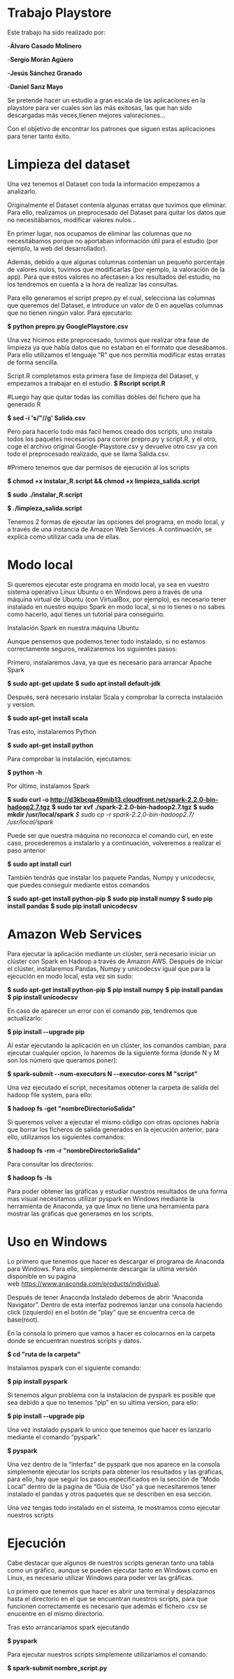 # Trabajo Playstore
Este trabajo ha sido realizado por:

-**Álvaro Casado Molinero**

-**Sergio Morán Agüero**

-**Jesús Sánchez Granado**

-**Daniel Sanz Mayo**

Se pretende hacer un estudio a gran escala de las aplicaciones en la playstore para ver cuales son las más exitosas, las que han sido descargadas más veces,tienen mejores 
valoraciones… 

Con el objetivo de encontrar los patrones que siguen estas aplicaciones para tener tanto éxito.

# Limpieza del dataset
Una vez tenemos el Dataset con toda la información empezamos a analizarlo.

Originalmente el Dataset contenía algunas erratas que tuvimos que eliminar. Para ello, realizamos un preprocesado del Dataset para quitar los datos que no necesitábamos, modificar valores nulos...

En primer lugar, nos ocupamos de eliminar las columnas que no necesitábamos porque no aportaban información útil para el estudio (por ejemplo, la web del desarrollador). 

Además, debido a que algunas columnas contenían un pequeño porcentaje de valores nulos, tuvimos que modificarlas (por ejemplo, la valoración de la app). Para que estos valores no afectasen a los resultados del estudio, no los tendremos en cuenta a la hora de realizar las consultas.

Para ello generamos el script prepro.py el cual, selecciona las columnas que queremos del Dataset, e introduce un valor de 0 en aquellas columnas que no tienen ningún valor. Para ejecutarlo:

**$ python prepro.py GooglePlaystore.csv**

Una vez hicimos este preprocesado, tuvimos que realizar otra fase de limpieza ya que había datos que no estaban en el formato que deseábamos. Para ello utilizamos el lenguaje “R” que nos permitía modificar estas erratas de forma sencilla. 

Script.R completamos esta primera fase de limpieza del Dataset, y empezamos a trabajar en el estudio.
**$ Rscript script.R**

#Luego hay que quitar todas las comillas dobles del fichero que ha generado R

**$ sed -i 's/"//g' Salida.csv**

Pero para hacerlo todo más facil hemos creado dos scripts, uno instala todos los paquetes necesarios para correr prepro.py y script.R, y el otro, coge el archivo original Google-Playstore.csv y devuelve otro csv ya con todo el preprocesado realizado, que se llama Salida.csv.

#Primero tenemos que dar permisos de ejecución al los scripts

**$ chmod +x instalar_R.script && chmod +x limpieza_salida.script**

**$ sudo ./instalar_R.script**

**$ ./limpieza_salida.script**


Tenemos 2 formas de ejecutar las opciones del programa, en modo local, y a través de una instancia de Amazon Web Services. A continuación, se explica como utilizar cada una de ellas.

# Modo local

Si queremos ejecutar este programa en modo local, ya sea en vuestro sistema operativo Linux Ubuntu o en Windows pero a través de una máquina virtual de Ubuntu (con VirtualBox, por ejemplo), es necesario tener instalado en nuestro equipo Spark en modo local, si no lo tienes o no sabes como hacerlo, aquí tienes un tutorial para conseguirlo.

Instalación Spark en nuestra máquina Ubuntu

Aunque pensemos que podemos tener todo instalado, si no estamos correctamente seguros, realizaremos los siguientes pasos:

Primero, instalaremos Java, ya que es necesario para arrancar Apache Spark

**$ sudo apt-get update**
**$ sudo apt install default-jdk**

Después, será necesario instalar Scala y comprobar la correcta instalación y version.

**$ sudo apt-get install scala**

Tras esto, instalaremos Python

**$ sudo apt-get install python**

Para comprobar la instalación, ejecutamos:

**$ python -h**

Por último, instalamos Spark

**$ sudo curl -o http://d3kbcqa49mib13.cloudfront.net/spark-2.2.0-bin-hadoop2.7.tgz**
**$ sudo tar xvf ./spark-2.2.0-bin-hadoop2.7.tgz**
**$ sudo mkdir /usr/local/spark**
**$ sudo cp -r spark-2.2.0-bin-hadoop2.7/* /usr/local/spark*

Puede ser que nuestra máquina no reconozca el comando curl, en este caso, procederemos a instalarlo y a continuación, volveremos a realizar el paso anterior

**$ sudo apt install curl**

También tendrás que instalar los paquete Pandas, Numpy y unicodecsv, que puedes conseguir mediante estos comandos

**$ sudo apt-get install python-pip**
**$ sudo pip install numpy**
**$ sudo pip install pandas**
**$ sudo pip install unicodecsv**

# Amazon Web Services

Para ejecutar la aplicación mediante un clúster, será necesario iniciar un clúster con Spark en Hadoop a través de Amazon AWS. Después de iniciar el clúster, instalaremos 
Pandas, Numpy y unicodecsv igual que para la ejecución en modo local, esta vez sin sudo:

**$ sudo apt-get install python-pip**
**$ pip install numpy**
**$ pip install pandas**
**$ pip install unicodecsv**

En caso de aparecer un error con el comando pip, tendremos que actualizarlo:

**$ pip install --upgrade pip**

Al estar ejecutando la aplicación en un clúster, los comandos cambian, para ejecutar cualquier opcion, lo haremos de la siguiente forma (donde N y M son los número que queramos poner):

**$ spark-submit --num-executors N --executor-cores M "script"**

Una vez ejecutado el script, necesitamos obtener la carpeta de salida del hadoop file system, para ello:

**$ hadoop fs -get "nombreDirectorioSalida"**

Si queremos volver a ejecutar el mismo código con otras opciones habría que borrar los ficheros de salida generados en la ejecución anterior, para ello, utilizamos los siguientes comandos:

**$ hadoop fs -rm -r "nombreDirectorioSalida"**

Para consultar los directorios:

**$ hadoop fs -ls**



Para poder obtener las gráficas y estudiar nuestros resultados de una forma mas visual necesitamos utilizar pyspark en Windows mediante la herramienta de Anaconda, ya que linux no tiene una herramienta para mostrar las gráficas que generamos en los scripts.

# Uso en Windows

Lo primero que tenemos que hacer es descargar el programa de Anaconda para Windows. Para ello, simplemente descargar la ultima versión disponible en su pagina web https://www.anaconda.com/products/individual.

Después de tener Anaconda Instalado debemos de abrir “Anaconda Navigator”. Dentro de esta interfaz podremos lanzar una consola haciendo click (izquierdo) en el botón de “play” que se encuentra cerca de base(root).

En la consola lo primero que vamos a hacer es colocarnos en la carpeta donde se encuentran nuestros scripts y datos.

**$ cd "ruta de la carpeta"**

Instalamos pyspark con el siguiente comando:

**$ pip install pyspark**

Si tenemos algun problema con la instalacion de pyspark es posible que sea debido a que no tenemos “pip” en su ultima version, para ello:

**$ pip install --upgrade pip**

Una vez instalado pyspark lo unico que tenemos que hacer es lanzarlo mediante el comando “pyspark”.

**$ pyspark**

Una vez dentro de la “interfaz” de pyspark que nos aparece en la consola simplemente ejecutar los scripts para obtener los resultados y las gráficas, para ello, hay que seguir los pasos especificados en la sección de “Modo Local” dentro de la pagina de “Guia de Uso” ya que necesitaremos tener instalado el pandas y otros paquetes que se describen en esa sección.

Una vez tengas todo instalado en el sistema, te mostramos como ejecutar nuestros scripts

# Ejecución

Cabe destacar que algunos de nuestros scripts generan tanto una tabla como un gráfico, aunque se pueden ejecutar tanto en Windows como en Linux, es necesario utilizar Windows para poder ver las gráficas.

Lo primero que tenemos que hacer es abrir una terminal y desplazarnos hasta el directorio en el que se encuentran nuestros scripts, para que funcionen correctamente es necesario que además el fichero .csv se enucentre en el mismo directorio.

Tras esto arrancaríamos spark ejecutando

**$ pyspark**

Para ejecutar nuestros scripts simplemente utilizariamos el comando:

**$ spark-submit nombre_script.py**
